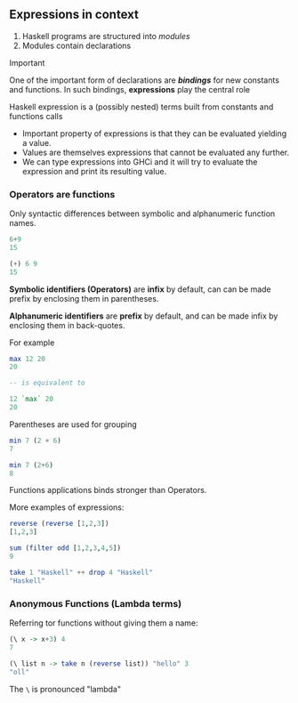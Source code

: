 ## Expressions in context

1. Haskell programs are structured into *modules*
2. Modules contain declarations

> [!IMPORTANT]
> One of the important form of declarations are ***bindings*** for new constants and functions. In such bindings, **expressions** play the central role

Haskell expression is a (possibly nested) terms built from constants and functions calls
- Important property of expressions is that they can be evaluated yielding a value.
- Values are themselves expressions that cannot be evaluated any further.
- We can type expressions into GHCi and it will try to evaluate the expression and print its resulting value.

### Operators are functions

Only syntactic differences between symbolic and alphanumeric function names.

```Haskell
6+9 
15

(+) 6 9
15
```

**Symbolic identifiers (Operators)** are **infix** by default, can can be made prefix by enclosing them in parentheses.

**Alphanumeric identifiers** are **prefix** by default, and can be made infix by enclosing them in back-quotes.

For example 
```Haskell
max 12 20
20

-- is equivalent to

12 `max` 20
20
```

Parentheses are used for grouping

```Haskell
min 7 (2 + 6)
7

min 7 (2+6)
8
```
Functions applications binds stronger than Operators.

More examples of expressions: 

```Haskell
reverse (reverse [1,2,3])
[1,2,3]

sum (filter odd [1,2,3,4,5])
9

take 1 "Haskell" ++ drop 4 "Haskell"
"Haskell"
```

### Anonymous Functions (Lambda terms)

Referring tor functions without giving them a name:

```Haskell
(\ x -> x+3) 4 
7
```
```Haskell
(\ list n -> take n (reverse list)) "hello" 3
"oll"
```
The `\` is pronounced "lambda"
